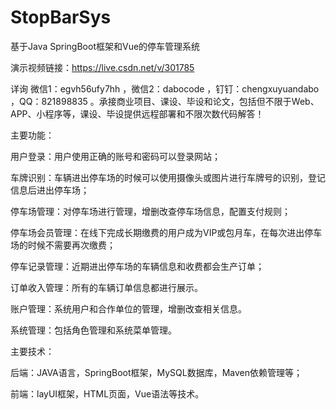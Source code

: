 # StopBarSys
基于Java SpringBoot框架和Vue的停车管理系统

演示视频链接：https://live.csdn.net/v/301785


详询 微信1：egvh56ufy7hh ，微信2：dabocode ，钉钉：chengxuyuandabo ，QQ：821898835 。承接商业项目、课设、毕设和论文，包括但不限于Web、APP、小程序等，课设、毕设提供远程部署和不限次数代码解答！

主要功能：

用户登录：用户使用正确的账号和密码可以登录网站；

车牌识别：车辆进出停车场的时候可以使用摄像头或图片进行车牌号的识别，登记信息后进出停车场；

停车场管理：对停车场进行管理，增删改查停车场信息，配置支付规则；

停车场会员管理：在线下完成长期缴费的用户成为VIP或包月车，在每次进出停车场的时候不需要再次缴费；

停车记录管理：近期进出停车场的车辆信息和收费都会生产订单；

订单收入管理：所有的车辆订单信息都进行展示。

账户管理：系统用户和合作单位的管理，增删改查相关信息。

系统管理：包括角色管理和系统菜单管理。

主要技术：

后端：JAVA语言，SpringBoot框架，MySQL数据库，Maven依赖管理等；

前端：layUI框架，HTML页面，Vue语法等技术。
